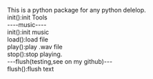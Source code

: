 This is a python package for any python delelop.  
init():init Tools  
----music----  
init():init music  
load():load file  
play():play .wav file  
stop():stop playing.  
---flush(testing,see on my github)---  
flush():flush text  
